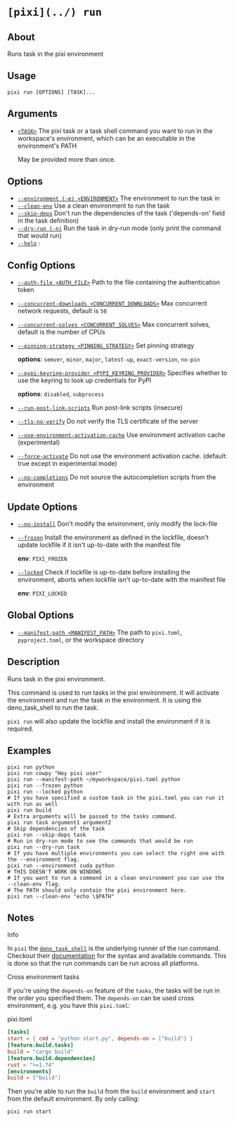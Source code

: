 # `[pixi](../) run`

## About

Runs task in the pixi environment

## Usage

```text
pixi run [OPTIONS] [TASK]...

```

## Arguments

- [`<TASK>`](#arg-%3CTASK%3E) The pixi task or a task shell command you want to run in the workspace's environment, which can be an executable in the environment's PATH

  May be provided more than once.

## Options

- [`--environment (-e) <ENVIRONMENT>`](#arg---environment) The environment to run the task in
- [`--clean-env`](#arg---clean-env) Use a clean environment to run the task
- [`--skip-deps`](#arg---skip-deps) Don't run the dependencies of the task ('depends-on' field in the task definition)
- [`--dry-run (-n)`](#arg---dry-run) Run the task in dry-run mode (only print the command that would run)
- [`--help`](#arg---help) :

## Config Options

- [`--auth-file <AUTH_FILE>`](#arg---auth-file) Path to the file containing the authentication token

- [`--concurrent-downloads <CONCURRENT_DOWNLOADS>`](#arg---concurrent-downloads) Max concurrent network requests, default is `50`

- [`--concurrent-solves <CONCURRENT_SOLVES>`](#arg---concurrent-solves) Max concurrent solves, default is the number of CPUs

- [`--pinning-strategy <PINNING_STRATEGY>`](#arg---pinning-strategy) Set pinning strategy

  **options**: `semver`, `minor`, `major`, `latest-up`, `exact-version`, `no-pin`

- [`--pypi-keyring-provider <PYPI_KEYRING_PROVIDER>`](#arg---pypi-keyring-provider) Specifies whether to use the keyring to look up credentials for PyPI

  **options**: `disabled`, `subprocess`

- [`--run-post-link-scripts`](#arg---run-post-link-scripts) Run post-link scripts (insecure)

- [`--tls-no-verify`](#arg---tls-no-verify) Do not verify the TLS certificate of the server

- [`--use-environment-activation-cache`](#arg---use-environment-activation-cache) Use environment activation cache (experimental)

- [`--force-activate`](#arg---force-activate) Do not use the environment activation cache. (default: true except in experimental mode)

- [`--no-completions`](#arg---no-completions) Do not source the autocompletion scripts from the environment

## Update Options

- [`--no-install`](#arg---no-install) Don't modify the environment, only modify the lock-file

- [`--frozen`](#arg---frozen) Install the environment as defined in the lockfile, doesn't update lockfile if it isn't up-to-date with the manifest file

  **env**: `PIXI_FROZEN`

- [`--locked`](#arg---locked) Check if lockfile is up-to-date before installing the environment, aborts when lockfile isn't up-to-date with the manifest file

  **env**: `PIXI_LOCKED`

## Global Options

- [`--manifest-path <MANIFEST_PATH>`](#arg---manifest-path) The path to `pixi.toml`, `pyproject.toml`, or the workspace directory

## Description

Runs task in the pixi environment.

This command is used to run tasks in the pixi environment. It will activate the environment and run the task in the environment. It is using the deno_task_shell to run the task.

`pixi run` will also update the lockfile and install the environment if it is required.

## Examples

```shell
pixi run python
pixi run cowpy "Hey pixi user"
pixi run --manifest-path ~/myworkspace/pixi.toml python
pixi run --frozen python
pixi run --locked python
# If you have specified a custom task in the pixi.toml you can run it with run as well
pixi run build
# Extra arguments will be passed to the tasks command.
pixi run task argument1 argument2
# Skip dependencies of the task
pixi run --skip-deps task
# Run in dry-run mode to see the commands that would be run
pixi run --dry-run task
# If you have multiple environments you can select the right one with the --environment flag.
pixi run --environment cuda python
# THIS DOESN'T WORK ON WINDOWS
# If you want to run a command in a clean environment you can use the --clean-env flag.
# The PATH should only contain the pixi environment here.
pixi run --clean-env "echo \$PATH"

```

## Notes

Info

In `pixi` the [`deno_task_shell`](https://deno.land/manual@v1.35.0/tools/task_runner#task-runner) is the underlying runner of the run command. Checkout their [documentation](https://deno.land/manual@v1.35.0/tools/task_runner#task-runner) for the syntax and available commands. This is done so that the run commands can be run across all platforms.

Cross environment tasks

If you're using the `depends-on` feature of the `tasks`, the tasks will be run in the order you specified them. The `depends-on` can be used cross environment, e.g. you have this `pixi.toml`:

pixi.toml

```toml
[tasks]
start = { cmd = "python start.py", depends-on = ["build"] }
[feature.build.tasks]
build = "cargo build"
[feature.build.dependencies]
rust = ">=1.74"
[environments]
build = ["build"]

```

Then you're able to run the `build` from the `build` environment and `start` from the default environment. By only calling:

```shell
pixi run start

```

